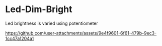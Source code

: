 # Led-Dim-Bright
Led brightness is varied using potentiometer


https://github.com/user-attachments/assets/9e4f9601-6f61-479b-9ec3-1cc47a1204a1

